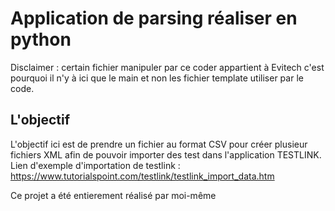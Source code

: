 # Application de parsing réaliser en python

Disclaimer : certain fichier manipuler par ce coder appartient à Evitech c'est pourquoi il n'y à ici que le main et non les fichier template utiliser par le code.

## L'objectif

L'objectif ici est de prendre un fichier au format CSV pour créer plusieur fichiers XML afin de pouvoir importer des test dans l'application TESTLINK.
Lien d'exemple d'importation de testlink : https://www.tutorialspoint.com/testlink/testlink_import_data.htm


Ce projet a été entierement réalisé par moi-même 
